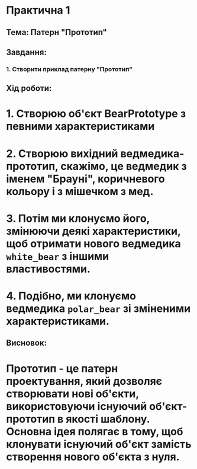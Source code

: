 # **Практична 1**
## Тема: Патерн "Прототип"
## Завдання:
### 1. Створити приклад патерну "Прототип"
## Хід роботи:
# 1. Створюю об'єкт BearPrototype з певними характеристиками
# 2. Створюю вихідний ведмедика-прототип, скажімо, це ведмедик з іменем "Брауні", коричневого кольору і з мішечком з мед.
# 3. Потім ми клонуємо його, змінюючи деякі характеристики, щоб отримати нового ведмедика `white_bear` з іншими властивостями. 
# 4. Подібно, ми клонуємо ведмедика `polar_bear` зі зміненими характеристиками. 
## Висновок:
# Прототип - це патерн проектування, який дозволяє створювати нові об'єкти, використовуючи існуючий об'єкт-прототип в якості шаблону. Основна ідея полягає в тому, щоб клонувати існуючий об'єкт замість створення нового об'єкта з нуля.